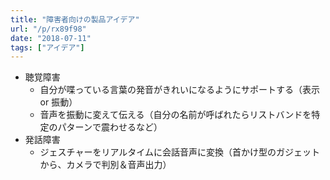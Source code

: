 ```yaml
---
title: "障害者向けの製品アイデア"
url: "/p/rx89f98"
date: "2018-07-11"
tags: ["アイデア"]
---
```


* 聴覚障害
    * 自分が喋っている言葉の発音がきれいになるようにサポートする（表示 or 振動）
    * 音声を振動に変えて伝える（自分の名前が呼ばれたらリストバンドを特定のパターンで震わせるなど）
* 発話障害
    * ジェスチャーをリアルタイムに会話音声に変換（首かけ型のガジェットから、カメラで判別＆音声出力）

